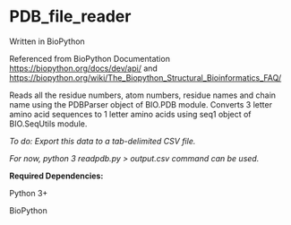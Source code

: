 # PDB_file_reader
Written in BioPython

Referenced from BioPython Documentation https://biopython.org/docs/dev/api/ and https://biopython.org/wiki/The_Biopython_Structural_Bioinformatics_FAQ/

Reads all the residue numbers, atom numbers, residue names and chain name using the PDBParser object of BIO.PDB module.
Converts 3 letter amino acid sequences to 1 letter amino acids using seq1 object of BIO.SeqUtils module.

<i>To do: Export this data to a tab-delimited CSV file. 
  
  For now, python 3 readpdb.py > output.csv command can be used.</i>



<b>Required Dependencies:</b>

Python 3+ 

BioPython
